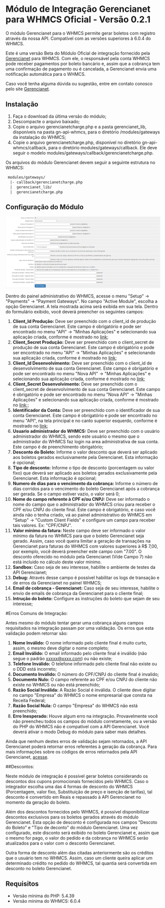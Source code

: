 # Módulo de Integração Gerencianet para WHMCS Oficial - Versão 0.2.1 #

O módulo Gerencianet para o WHMCS permite gerar boletos com registro através da nossa API.
Compatível com as versões superiores à 6.0.4 do WHMCS.

Este é uma versão Beta do Módulo Oficial de integração fornecido pela [Gerencianet](https://gerencianet.com.br/) para WHMCS. Com ele, o responsável pela conta WHMCS pode receber pagamentos por boleto bancário e, assim que a cobrança tem uma confirmação de pagamento ou é cancelada, a Gerencianet envia uma notificação automática para o WHMCS.

Caso você tenha alguma dúvida ou sugestão, entre em contato conosco pelo site [Gerencianet](https://gerencianet.com.br/).

## Instalação

1. Faça o download da última versão do módulo;
2. Descompacte o arquivo baixado;
3. Copie o arquivo gerencianetcharge.php e a pasta gerencianet_lib, disponíveis na pasta gn-api-whmcs, para o diretório /modules/gateways da instalação do WHMCS;
4. Copie o arquivo gerencianetcharge.php, disponível no diretório gn-api-whmcs/callback, para o diretório modules/gateways/callback. Ele deve seguir o modelo modules/gateways/callback/gerencianetcharge.php.

Os arquivos do módulo Gerencianet devem seguir a seguinte estrutura no WHMCS:

```
 modules/gateways/
  |- callback/gerencianetcharge.php
  |  gerencianet_lib/
  |  gerencianetcharge.php
```

## Configuração do Módulo

![Parametros de configuração do módulo Gerencianet](parametros_configuracao.png "Parametros de configuração do módulo Gerencianet")

Dentro do painel administrativo do WHMCS, acesse o menu "Setup" -> "Payments" -> "Payment Gateways". No campo "Active Module", escolha a opção Gerencianet. A tela mostrada acima será exibida em sua tela. Dentro do formulário exibido, você deverá preencher os seguintes campos:

1. **Client_Id Produção:** Deve ser preenchido com o client_id de produção de sua conta Gerencianet. Este campo é obrigatório e pode ser encontrado no menu "API" -> "Minhas Aplicações" e selecionando sua aplicação criada, conforme é mostrado no [link](http://image.prntscr.com/image/7dc272063bb74dccba91739701a0478b.png);
2. **Client_Secret Produção:** Deve ser preenchido com o client_secret de produção de sua conta Gerencianet. Este campo é obrigatório e pode ser encontrado no menu "API" ->  "Minhas Aplicações" e selecionando sua aplicação criada, conforme é mostrado no [link](http://image.prntscr.com/image/7dc272063bb74dccba91739701a0478b.png);
3. **Client_Id Desenvolvimento:** Deve ser preenchido com o client_id de desenvolvimento de sua conta Gerencianet. Este campo é obrigatório e pode ser encontrado no menu "Nova API" -> "Minhas Aplicações" e selecionando sua aplicação criada, conforme é mostrado no [link](http://image.prntscr.com/image/447be4bc64644a35bcf5eaecd1125f5d.png);
4. **Client_Secret Desenvolvimento:** Deve ser preenchido com o client_secret de desenvolvimento de sua conta Gerencianet. Este campo é obrigatório e pode ser encontrado no menu "Nova API" -> "Minhas Aplicações" e selecionando sua aplicação criada, conforme é mostrado no [link](http://image.prntscr.com/image/447be4bc64644a35bcf5eaecd1125f5d.png);;
5. **Identificador da Conta:** Deve ser preenchido com o identificador de sua conta Gerencianet. Este campo é obrigatório e pode ser encontrado no menu "API", na tela principal e no canto superior esquerdo, conforme é mostrado no [link](http://image.prntscr.com/image/cabe13e1e5b64449b942cf31139150ba.png);
6. **Usuario administrador do WHMCS:** Deve ser preenchido com o usuário administrador do WHMCS, sendo este usuário o mesmo que o administrador do WHMCS faz login na area administrativa de sua conta. Este campo é de preenchimento obrigatório; 
7. **Desconto do Boleto:** Informe o valor desconto que deverá ser aplicado aos boletos gerados exclusivamente pela Gerencianet. Esta informação é opcional;
8. **Tipo de desconto:** Informe o tipo de desconto (porcentagem ou valor fixo) que deverá ser aplicado aos boletos gerados exclusivamente pela Gerencianet. Esta informação é opcional; 
9. **Numero de dias para o vencimento da cobrança:** Informe o número de dias corridos para o vencimento do boleto Gerencianet após a cobrança ser gerada. Se o campo estiver vazio, o valor será 0;
10. **Nome do campo referente à CPF e/ou CNPJ:** Deve ser informado o nome do campo que o administrador do WHMCS criou para receber o CPF e/ou CNPJ do cliente final. Este campo é obrigatório, e caso você ainda não o tenha criado, vá ao painel administrativo do WHMCS em "Setup" -> "Custom Client Fields" e configure um campo para receber tais valores. Ex: "CPF/CNPJ".
11. **Valor mínimo da fatura:** Neste campo deve ser informado o valor mínimo da fatura no WHMCS para que o boleto Gerencianet seja gerado. Assim, caso você queira limitar a geração de transações na Gerencianet para faturas do WHMCS com valores superiores à R$ 7,00, por exemplo, você deverá preencher este campo com "7.00". O desconto oferecido no módulo pela Gerencianet (Vide Campo 7) não está incluido no cálculo deste valor minimo.
12. **Sandbox:** Caso seja de seu interesse, habilite o ambiente de testes da API Gerencianet;
13. **Debug:** Através desse campo é possível habilitar os logs de transação e de erros da Gerencianet no painel WHMCS;
14. **Email de cobrança - Gerencianet:** Caso seja de seu interesse, habilite o envio de emails de cobrança da Gerencianet para o cliente final;
15. **Intrução do boleto:** Configure as instruções do boleto que sejam de seu interesse;

#Erros Comuns de Integração:

Antes mesmo do módulo tentar gerar uma cobrança alguns campos requisitados na integração passam por uma validação. Os erros que esta validação podem retornar são:

1. **Nome Inválido:** O nome informado pelo cliente final é muito curto, assim, o mesmo deve digitar o nome completo;
2. **Email Inválido:** O email informado pelo cliente final é inválido (não segue o padrão xxxxx@xxxx.com) ou não existe;
3. **Telefone Inválido:** O telefone informado pelo cliente final não existe ou o DDD está incorreto;
4. **Documento Inválido:** O número do CPF/CNPJ do cliente final é invalido;
5. **Documento Nulo:** O campo referente ao CPF e/ou CNPJ do cliente não existe no WHMCS ou não está preenchido;
8. **Razão Social Inválida:** A Razão Social é inválida. O cliente deve digitar no campo "Empresa" do WHMCS o nome empresarial que consta na Receita Federal;
9. **Razão Social Nula:** O campo "Empresa" do WHMCS não está preenchido;
10. **Erro Inesperado:** Houve algum erro na integração. Provavelmente você não preencheu todos os campos do módulo corretamente, ou a versão do PHP do WHMCS não é compatível com a API Gerencianet. Você deverá ativar o modo Debug do módulo para saber mais detalhes.

Ainda que nenhum destes erros de validação sejam retornados, a API Gerencianet poderá retornar erros referentes à geração da cobrança. Para mais informações sobre os códigos de erros retornados pela API Gerencianet, [acesse](https://docs.gerencianet.com.br/codigos-de-erros).

##Descontos:

Neste módulo de integração é possível gerar boletos considerando os descontos dos cupons promocionais fornecidos pelo WHMCS.
Caso o integrador escolha uma das 4 formas de desconto do WHMCS (Porcentagem, valor fixo, Substituição de preço e isenção de tarifas), tal desconto é convertido em Reais e repassado à API Gerencianet no momento da geração do boleto.

Além dos descontos fornecidos pelo WHMCS, é possível disponibilizar descontos exclusivos para os boletos gerados através do módulo Gerencianet. Esta opção de desconto é configurada nos campos "Descoto do Boleto" e "Tipo de deconto" do módulo Gerencianet. Uma vez configurado, este disconto será exibido no boleto Gerencianet e, assim que o mesmo for pago, o valor do pedido e da cobrança no WHMCS serão atualizados para o valor com o desconto Gerencianet.

Outra forma de desconto além das citadas anteriormente são os créditos que o usuário tem no WHMCS. Assim, caso um cliente queira aplicar um determinado crédito no pedido do WHMCS, tal quantia será convertida em desconto no boleto Gerencianet. 

## Requisitos

* Versão mínima do PHP: 5.4.39
* Versão mínima do WHMCS: 6.0.4


